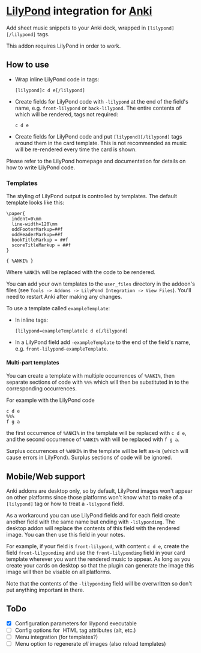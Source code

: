# [LilyPond](https://lilypond.org/) integration for [Anki](https://apps.ankiweb.net/)

Add sheet music snippets to your Anki deck, wrapped in `[lilypond][/lilypond]` tags.

This addon requires LilyPond in order to work.

## How to use

* Wrap inline LilyPond code in tags:
  ```
  [lilypond]c d e[/lilypond]
  ```

* Create fields for LilyPond code with `-lilypond` at the end of the field's name,
  e.g. `front-lilypond` or `back-lilypond`. The entire contents of which will be
  rendered, tags not required:
  ```
  c d e
  ```
  
* Create fields for LilyPond code and put `[lilypond][/lilypond]` tags around them
  in the card template. This is not recommended as music will be re-rendered every
  time the card is shown.

Please refer to the LilyPond homepage and documentation for details on
how to write LilyPond code.


### Templates

The styling of LilyPond output is controlled by templates. The default template looks
like this: 

```
\paper{
  indent=0\mm
  line-width=120\mm
  oddFooterMarkup=##f 
  oddHeaderMarkup=##f 
  bookTitleMarkup = ##f 
  scoreTitleMarkup = ##f 
}

{ %ANKI% }
```

Where `%ANKI%` will be replaced with the code to be rendered.

You can add your own templates to the `user_files` directory in the addoon's files
(see `Tools -> Addons -> LilyPond Integration -> View Files`). You'll need to restart
Anki after making any changes.

To use a template called `exampleTemplate`:
* In inline tags:
  ```
  [lilypond=exampleTemplate]c d e[/lilypond]
  ```
* In a LilyPond field add `-exampleTemplate` to the end of the field's name, e.g.
  `front-lilypond-exampleTemplate`.
  

#### Multi-part templates 

You can create a template with multiple occurrences of `%ANKI%`, then separate sections
of code with `%%%` which will then be substituted in to the corresponding occurrences.

For example with the LilyPond code 
```
c d e
%%%
f g a
```

the first occurrence of `%ANKI%` in the template will be replaced with `c d e`, and
the second occurrence of `%ANKI%` with will be replaced with `f g a`.

Surplus occurrences of `%ANKI%` in the template will be left as-is (which will cause
errors in LilyPond). Surplus sections of code will be ignored.



## Mobile/Web support

Anki addons are desktop only, so by default, LilyPond images won't appear
on other platforms since those platforms won't know what to make of a
`[lilypond]` tag or how to treat a `-lilypond` field.

As a workaround you can use LilyPond fields and for each field create another field
with the same name but ending with `-lilypondimg`. The desktop addon will replace
the contents of this field with the rendered image. You can then use this field in
your notes.

For example, if your field is `front-lilypond`, with content `c d e`, create the field
`front-lilypondimg` and use the `front-lilypondimg` field in your card template
wherever you want the rendered music to appear. As long as you create your cards on
desktop so that the plugin can generate the image this image will then be visable on
all platforms.

Note that the contents of the `-lilypondimg` field will be overwritten so don't put
anything important in there.

## ToDo
* [x] Configuration parameters for lilypond executable
* [ ] Config options for <img> HTML tag attributes (alt, etc.)
* [ ] Menu integration (for templates?)
* [ ] Menu option to regenerate _all_ images (also reload templates)